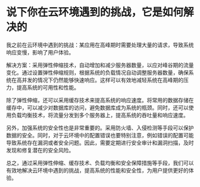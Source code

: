 # 说下你在云环境遇到的挑战，它是如何解决的

我之前在云环境中遇到的挑战：某应用在高峰期时需要处理大量的请求，导致系统响应变慢，影响了用户体验。

解决方案：采用弹性伸缩技术，自动增加和减少服务器数量，以应对峰谷期的流量变化。通过设置弹性伸缩规则，根据系统的负载情况自动调整服务器数量，确保系统在高并发的情况下仍然能够快速响应。这样可以有效地减轻系统在高峰期的压力，提高系统的可用性和性能。

除了弹性伸缩，还可以采用缓存技术来提高系统的响应速度。将常用的数据存储在缓存中，可以减少对数据库的访问，避免数据库成为系统的瓶颈。同时，还可以使用负载均衡技术，将流量分发到多个服务器上，提高系统的吞吐量和响应速度。

另外，加强系统的安全性也是非常重要的。采用防火墙、入侵检测等手段可以保护数据的安全。同时，对于云环境中的配置错误也要特别注意，例如错误的配置可能导致系统存在漏洞或者安全问题。因此，需要定期进行安全审计和漏洞扫描，及时发现和修复潜在的安全风险。

总之，通过采用弹性伸缩、缓存技术、负载均衡和安全保障措施等手段，我们可以有效地解决云环境中遇到的挑战，提高系统的性能和安全性，为用户提供更好的体验。

